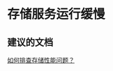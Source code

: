 <properties
    pageTitle="存储服务运行缓慢"
    description="存储服务运行缓慢"
    service="microsoft.classicstorage"
    resource="storageaccounts"
    authors="kasparks"
    displayOrder="4"
    selfHelpType="resource"
    supportTopicIds=""
    resourceTags=""
    productPesIds=""
    cloudEnvironments="public"
/>


# 存储服务运行缓慢

## **建议的文档**
[如何排查存储性能问题？](http://go.microsoft.com/fwlink/?LinkId=785091)



<!--HONumber=Jun16_HO3-->



